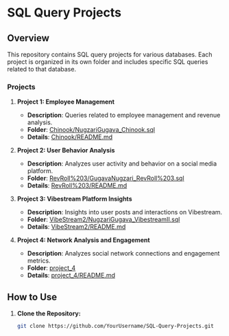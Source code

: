 # SQL Query Projects

## Overview

This repository contains SQL query projects for various databases. Each project is organized in its own folder and includes specific SQL queries related to that database.

### Projects

1. **Project 1: Employee Management**
   - **Description**: Queries related to employee management and revenue analysis.
   - **Folder**: [Chinook/NugzariGugava_Chinook.sql](Chinook/NugzariGugava_Chinook.sql)
   - **Details**: [Chinook/README.md](Chinook/README.md)

2. **Project 2: User Behavior Analysis**
   - **Description**: Analyzes user activity and behavior on a social media platform.
   - **Folder**: [RevRoll%203/GugavaNugzari_RevRoll%203.sql](RevRoll%203/GugavaNugzari_RevRoll3.sql)
   - **Details**: [RevRoll%203/README.md](RevRoll%203/README.md)

3. **Project 3: Vibestream Platform Insights**
   - **Description**: Insights into user posts and interactions on Vibestream.
   - **Folder**: [VibeStream2/NugzariGugava_VibestreamII.sql](VibeStream2/NugzariGugava_VibestreamII.sql.sql)
   - **Details**: [VibeStream2/README.md](VibeStream2/README.md)

4. **Project 4: Network Analysis and Engagement**
   - **Description**: Analyzes social network connections and engagement metrics.
   - **Folder**: [project_4](project_4/)
   - **Details**: [project_4/README.md](project_4/README.md)

## How to Use

1. **Clone the Repository:**
   ```bash
   git clone https://github.com/YourUsername/SQL-Query-Projects.git
